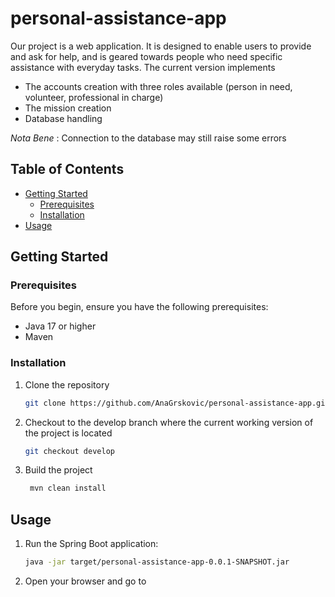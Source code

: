 # personal-assistance-app

Our project is a web application. It is designed to enable users to provide and ask for help, and is geared towards people who need specific assistance with everyday tasks.
The current version implements
- The accounts creation with three roles available (person in need, volunteer, professional in charge)
- The mission creation
- Database handling

*Nota Bene* : Connection to the database may still raise some errors

## Table of Contents

- [Getting Started](#getting-started)
    - [Prerequisites](#prerequisites)
    - [Installation](#installation)
- [Usage](#usage)
## Getting Started
### Prerequisites
Before you begin, ensure you have the following prerequisites:

- Java 17 or higher
- Maven

### Installation
1. Clone the repository
    ```bash
   git clone https://github.com/AnaGrskovic/personal-assistance-app.git
    ```
2. Checkout to the develop branch where the current working version of the project is located
    ```bash
    git checkout develop 
    ```
4. Build the project
   ```bash
    mvn clean install
    ```
## Usage
1. Run the Spring Boot application:
    ```bash
    java -jar target/personal-assistance-app-0.0.1-SNAPSHOT.jar
    ```

2. Open your browser and go to
